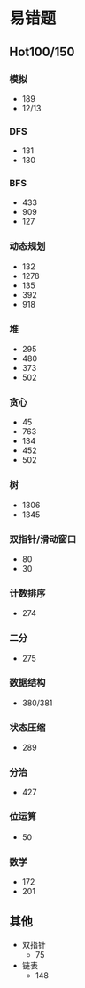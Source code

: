 # 易错题

## Hot100/150

### 模拟

- 189
- 12/13

### DFS

- 131
- 130

### BFS

- 433
- 909
- 127

### 动态规划

- 132
- 1278
- 135
- 392
- 918

### 堆

- 295
- 480
- 373
- 502

### 贪心

- 45
- 763
- 134
- 452
- 502

### 树

- 1306
- 1345

### 双指针/滑动窗口

- 80
- 30

### 计数排序

- 274

### 二分

- 275

### 数据结构

- 380/381

### 状态压缩

- 289

### 分治

- 427

### 位运算

- 50

### 数学

- 172
- 201

## 其他

- 双指针
  - 75
- 链表
  - 148
